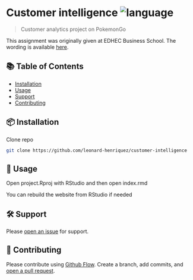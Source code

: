 # Customer intelligence ![language](https://img.shields.io/badge/language-R-blue.svg)

> Customer analytics project on PokemonGo

This assignment was originally given at EDHEC Business School. The wording is available [here](Assignment.pdf).

## :books: Table of Contents

- [Installation](#package-installation)
- [Usage](#rocket-usage)
- [Support](#hammer_and_wrench-support)
- [Contributing](#memo-contributing)

## :package: Installation

Clone repo

```sh
git clone https://github.com/leonard-henriquez/customer-intelligence
```

## :rocket: Usage

Open project.Rproj with RStudio and then open index.rmd

You can rebuild the website from RStudio if needed

## :hammer_and_wrench: Support

Please [open an issue](https://github.com/leonard-henriquez/customer-intelligence/issues/new) for support.

## :memo: Contributing

Please contribute using [Github Flow](https://guides.github.com/introduction/flow/). Create a branch, add commits, and [open a pull request](https://github.com/leonard-henriquez/customer-intelligence/compare/).
